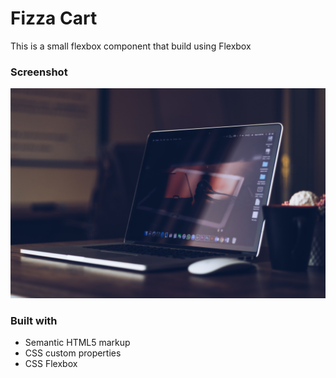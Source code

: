 # Fizza Cart

This is a small flexbox component that build using Flexbox

### Screenshot

![](./flexbox-fizza-cart/screenshot/screenshot.jpg)

<!-- ![Github Banner](./flexbox-fizza-cart/screenshot/screenshot.jpg) -->

### Built with

- Semantic HTML5 markup
- CSS custom properties
- CSS Flexbox
